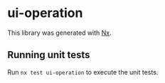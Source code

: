 # ui-operation

This library was generated with [Nx](https://nx.dev).

## Running unit tests

Run `nx test ui-operation` to execute the unit tests.
